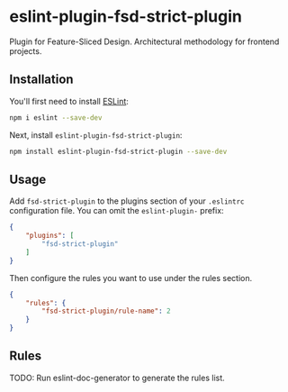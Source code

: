 # eslint-plugin-fsd-strict-plugin

Plugin for Feature-Sliced Design. Architectural methodology for frontend projects.

## Installation

You'll first need to install [ESLint](https://eslint.org/):

```sh
npm i eslint --save-dev
```

Next, install `eslint-plugin-fsd-strict-plugin`:

```sh
npm install eslint-plugin-fsd-strict-plugin --save-dev
```

## Usage

Add `fsd-strict-plugin` to the plugins section of your `.eslintrc` configuration file. You can omit the `eslint-plugin-` prefix:

```json
{
    "plugins": [
        "fsd-strict-plugin"
    ]
}
```


Then configure the rules you want to use under the rules section.

```json
{
    "rules": {
        "fsd-strict-plugin/rule-name": 2
    }
}
```

## Rules

<!-- begin auto-generated rules list -->
TODO: Run eslint-doc-generator to generate the rules list.
<!-- end auto-generated rules list -->


